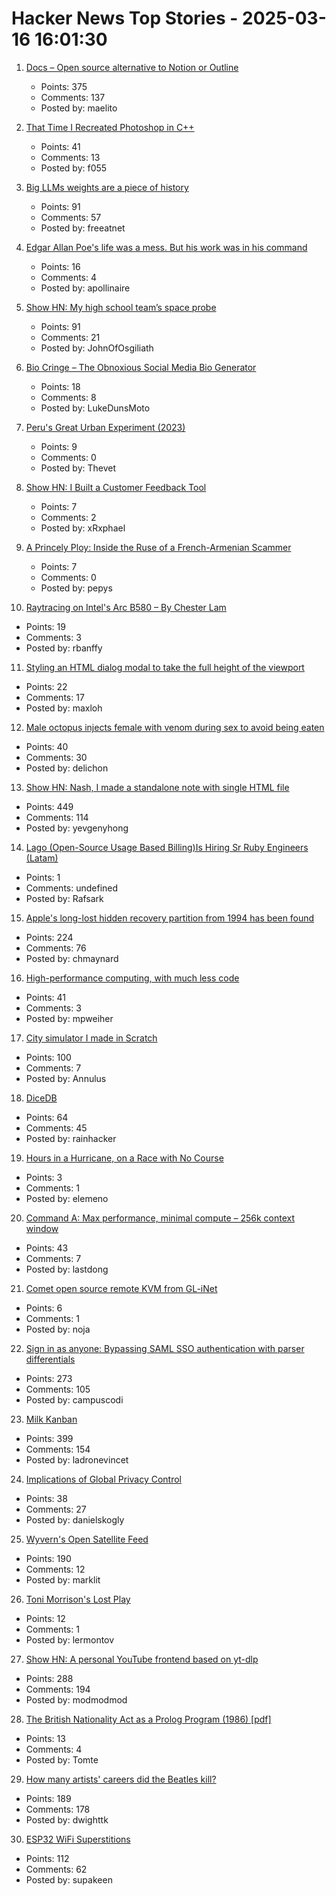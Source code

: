 # Hacker News Top Stories - 2025-03-16 16:01:30

1. [Docs – Open source alternative to Notion or Outline](https://github.com/suitenumerique/docs)
   - Points: 375
   - Comments: 137
   - Posted by: maelito

2. [That Time I Recreated Photoshop in C++](https://f055.net/technology/that-time-i/that-time-i-recreated-photoshop-in-c/)
   - Points: 41
   - Comments: 13
   - Posted by: f055

3. [Big LLMs weights are a piece of history](https://antirez.com/news/147)
   - Points: 91
   - Comments: 57
   - Posted by: freeatnet

4. [Edgar Allan Poe's life was a mess. But his work was in his command](https://www.washingtonpost.com/books/2025/03/13/edgar-allan-poe-biography-kopley-review/)
   - Points: 16
   - Comments: 4
   - Posted by: apollinaire

5. [Show HN: My high school team’s space probe](https://drive.google.com/file/d/1_9V6lBTIfDsPdKCohQBc5Ed5UzDbnsrI/view?usp=sharing)
   - Points: 91
   - Comments: 21
   - Posted by: JohnOfOsgiliath

6. [Bio Cringe – The Obnoxious Social Media Bio Generator](https://biocringe.com/)
   - Points: 18
   - Comments: 8
   - Posted by: LukeDunsMoto

7. [Peru's Great Urban Experiment (2023)](https://archaeology.org/issues/may-june-2023/features/peru-chimu-chan-chan/)
   - Points: 9
   - Comments: 0
   - Posted by: Thevet

8. [Show HN: I Built a Customer Feedback Tool](https://usefeedlyst.com)
   - Points: 7
   - Comments: 2
   - Posted by: xRxphael

9. [A Princely Ploy: Inside the Ruse of a French-Armenian Scammer](https://publicdomainreview.org/essay/a-princely-ploy/)
   - Points: 7
   - Comments: 0
   - Posted by: pepys

10. [Raytracing on Intel's Arc B580 – By Chester Lam](https://chipsandcheese.com/p/raytracing-on-intels-arc-b580)
   - Points: 19
   - Comments: 3
   - Posted by: rbanffy

11. [Styling an HTML dialog modal to take the full height of the viewport](https://til.simonwillison.net/css/dialog-full-height)
   - Points: 22
   - Comments: 17
   - Posted by: maxloh

12. [Male octopus injects female with venom during sex to avoid being eaten](https://www.newscientist.com/article/2471120-male-octopus-injects-female-with-venom-during-sex-to-avoid-being-eaten/)
   - Points: 40
   - Comments: 30
   - Posted by: delichon

13. [Show HN: Nash, I made a standalone note with single HTML file](https://keepworking.github.io/nash/)
   - Points: 449
   - Comments: 114
   - Posted by: yevgenyhong

14. [Lago (Open-Source Usage Based Billing)Is Hiring Sr Ruby Engineers (Latam)](https://jobs.lever.co/getlago/42f45126-a365-4f03-9736-565b26bc62f5)
   - Points: 1
   - Comments: undefined
   - Posted by: Rafsark

15. [Apple's long-lost hidden recovery partition from 1994 has been found](https://www.downtowndougbrown.com/2025/03/apples-long-lost-hidden-recovery-partition-from-1994-has-been-found/)
   - Points: 224
   - Comments: 76
   - Posted by: chmaynard

16. [High-performance computing, with much less code](https://news.mit.edu/2025/high-performance-computing-with-much-less-code-0313)
   - Points: 41
   - Comments: 3
   - Posted by: mpweiher

17. [City simulator I made in Scratch](https://scratch.mit.edu/projects/1061728417/)
   - Points: 100
   - Comments: 7
   - Posted by: Annulus

18. [DiceDB](https://dicedb.io/)
   - Points: 64
   - Comments: 45
   - Posted by: rainhacker

19. [Hours in a Hurricane, on a Race with No Course](https://www.nytimes.com/2025/03/12/magazine/adventure-race-hurricane.html)
   - Points: 3
   - Comments: 1
   - Posted by: elemeno

20. [Command A: Max performance, minimal compute – 256k context window](https://cohere.com/blog/command-a)
   - Points: 43
   - Comments: 7
   - Posted by: lastdong

21. [Comet open source remote KVM from GL-iNet](https://www.gl-inet.com/products/gl-rm1/)
   - Points: 6
   - Comments: 1
   - Posted by: noja

22. [Sign in as anyone: Bypassing SAML SSO authentication with parser differentials](https://github.blog/security/sign-in-as-anyone-bypassing-saml-sso-authentication-with-parser-differentials/)
   - Points: 273
   - Comments: 105
   - Posted by: campuscodi

23. [Milk Kanban](https://brodzinski.com/2025/03/milk-kanban.html)
   - Points: 399
   - Comments: 154
   - Posted by: ladronevincet

24. [Implications of Global Privacy Control](https://developer.mozilla.org/en-US/blog/global-privacy-control/)
   - Points: 38
   - Comments: 27
   - Posted by: danielskogly

25. [Wyvern's Open Satellite Feed](https://tech.marksblogg.com/wyvern-open-data-feed.html)
   - Points: 190
   - Comments: 12
   - Posted by: marklit

26. [Toni Morrison's Lost Play](https://www.vulture.com/article/toni-morrison-play-dreaming-emmett-influenced-beloved.html)
   - Points: 12
   - Comments: 1
   - Posted by: lermontov

27. [Show HN: A personal YouTube frontend based on yt-dlp](https://github.com/christian-fei/my-yt)
   - Points: 288
   - Comments: 194
   - Posted by: modmodmod

28. [The British Nationality Act as a Prolog Program (1986) [pdf]](https://www.doc.ic.ac.uk/~rak/papers/British%20Nationality%20Act.pdf)
   - Points: 13
   - Comments: 4
   - Posted by: Tomte

29. [How many artists' careers did the Beatles kill?](https://www.cantgetmuchhigher.com/p/how-many-artists-did-the-beatles)
   - Points: 189
   - Comments: 178
   - Posted by: dwighttk

30. [ESP32 WiFi Superstitions](https://supakeen.com/weblog/esp32-wifi-superstitions/)
   - Points: 112
   - Comments: 62
   - Posted by: supakeen

